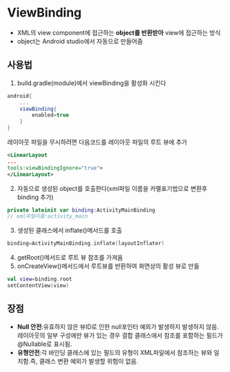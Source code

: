 # ViewBinding
* XML의 view component에 접근하는 __object를 반환받아__ view에 접근하는 방식
* object는 Android studio에서 자동으로 만들어줌
## 사용법
1. build.gradle(module)에서 viewBinding을 활성화 시킨다
```gradle
android{
    ...
    viewBinding{
        enabled=true
    }
}
```
레이아웃 파일을 무시하려면 다음코드를 레이아웃 파일의 루트 뷰에 추가
```xml
<LinearLayout
...
tools:viewBindingIgnore="true">
</LinearLayout>
```
2. 자동으로 생성된 object를 호출한다(xml파일 이름을 카멜표기법으로 변환후 binding 추가)
```kotlin
private lateinit var binding:ActivityMainBinding
// xml파일이름:activity_main
```
3. 생성된 클래스에서 inflate()메서드를 호출
```kotlin
binding=ActivityMainBinding.inflate(layoutInflater)
```
4. getRoot()메서드로 루트 뷰 참조를 가져옴
5. onCreateView()메서드에서 루트뷰를 반환하여 화면상의 활성 뷰로 만듦
```kotlin
val view=binding.root
setContentView(view)
```
## 장점
* __Null 안전__:유효하지 않은 뷰ID로 인한 null포인터 예외가 발생하지 발생하지 않음. 레이아웃의 일부 구성에만 뷰가 있는 경우 결합 클래스에서 참조를 포함하는 필드가  @Nullable로 표시됨.
* __유형안전__:각 바인딩 클래스에 있는 필드의 유형이 XML파일에서 참조하는 뷰와 일치함.즉, 클래스 변환 예외가 발생할 위험이 없음.